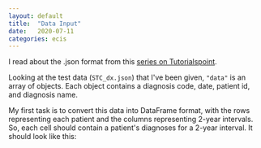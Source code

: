 ```yaml
---
layout: default
title:  "Data Input"
date:   2020-07-11
categories: ecis
---
```


I read about the .json format from this
[series on Tutorialspoint](https://www.tutorialspoint.com/json/json_overview.htm).

Looking at the test data (`STC_dx.json`) that I've been given,
`"data"` is an array of objects.
Each object contains a diagnosis code, date, patient id, and diagnosis name.

My first task is to convert this data into DataFrame format, with the rows
representing each patient and the columns representing 2-year intervals.
So, each cell should contain a patient's diagnoses for a 2-year interval.
It should look like this:
